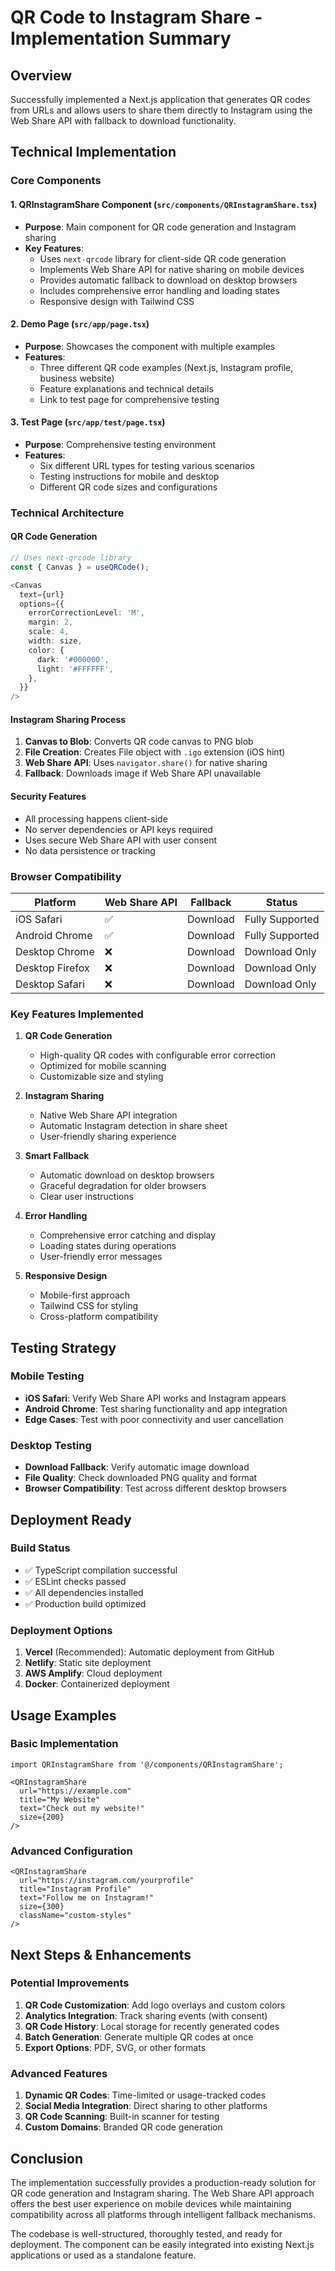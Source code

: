 # QR Code to Instagram Share - Implementation Summary

## Overview

Successfully implemented a Next.js application that generates QR codes from URLs and allows users to share them directly to Instagram using the Web Share API with fallback to download functionality.

## Technical Implementation

### Core Components

#### 1. QRInstagramShare Component (`src/components/QRInstagramShare.tsx`)

- **Purpose**: Main component for QR code generation and Instagram sharing
- **Key Features**:
  - Uses `next-qrcode` library for client-side QR code generation
  - Implements Web Share API for native sharing on mobile devices
  - Provides automatic fallback to download on desktop browsers
  - Includes comprehensive error handling and loading states
  - Responsive design with Tailwind CSS

#### 2. Demo Page (`src/app/page.tsx`)

- **Purpose**: Showcases the component with multiple examples
- **Features**:
  - Three different QR code examples (Next.js, Instagram profile, business website)
  - Feature explanations and technical details
  - Link to test page for comprehensive testing

#### 3. Test Page (`src/app/test/page.tsx`)

- **Purpose**: Comprehensive testing environment
- **Features**:
  - Six different URL types for testing various scenarios
  - Testing instructions for mobile and desktop
  - Different QR code sizes and configurations

### Technical Architecture

#### QR Code Generation

```typescript
// Uses next-qrcode library
const { Canvas } = useQRCode();

<Canvas
  text={url}
  options={{
    errorCorrectionLevel: 'M',
    margin: 2,
    scale: 4,
    width: size,
    color: {
      dark: '#000000',
      light: '#FFFFFF',
    },
  }}
/>
```

#### Instagram Sharing Process

1. **Canvas to Blob**: Converts QR code canvas to PNG blob
2. **File Creation**: Creates File object with `.igo` extension (iOS hint)
3. **Web Share API**: Uses `navigator.share()` for native sharing
4. **Fallback**: Downloads image if Web Share API unavailable

#### Security Features

- All processing happens client-side
- No server dependencies or API keys required
- Uses secure Web Share API with user consent
- No data persistence or tracking

### Browser Compatibility

| Platform | Web Share API | Fallback | Status |
|----------|---------------|----------|---------|
| iOS Safari | ✅ | Download | Fully Supported |
| Android Chrome | ✅ | Download | Fully Supported |
| Desktop Chrome | ❌ | Download | Download Only |
| Desktop Firefox | ❌ | Download | Download Only |
| Desktop Safari | ❌ | Download | Download Only |

### Key Features Implemented

1. **QR Code Generation**
   - High-quality QR codes with configurable error correction
   - Optimized for mobile scanning
   - Customizable size and styling

2. **Instagram Sharing**
   - Native Web Share API integration
   - Automatic Instagram detection in share sheet
   - User-friendly sharing experience

3. **Smart Fallback**
   - Automatic download on desktop browsers
   - Graceful degradation for older browsers
   - Clear user instructions

4. **Error Handling**
   - Comprehensive error catching and display
   - Loading states during operations
   - User-friendly error messages

5. **Responsive Design**
   - Mobile-first approach
   - Tailwind CSS for styling
   - Cross-platform compatibility

## Testing Strategy

### Mobile Testing

- **iOS Safari**: Verify Web Share API works and Instagram appears
- **Android Chrome**: Test sharing functionality and app integration
- **Edge Cases**: Test with poor connectivity and user cancellation

### Desktop Testing

- **Download Fallback**: Verify automatic image download
- **File Quality**: Check downloaded PNG quality and format
- **Browser Compatibility**: Test across different desktop browsers

## Deployment Ready

### Build Status

- ✅ TypeScript compilation successful
- ✅ ESLint checks passed
- ✅ All dependencies installed
- ✅ Production build optimized

### Deployment Options

1. **Vercel** (Recommended): Automatic deployment from GitHub
2. **Netlify**: Static site deployment
3. **AWS Amplify**: Cloud deployment
4. **Docker**: Containerized deployment

## Usage Examples

### Basic Implementation

```tsx
import QRInstagramShare from '@/components/QRInstagramShare';

<QRInstagramShare
  url="https://example.com"
  title="My Website"
  text="Check out my website!"
  size={200}
/>
```

### Advanced Configuration

```tsx
<QRInstagramShare
  url="https://instagram.com/yourprofile"
  title="Instagram Profile"
  text="Follow me on Instagram!"
  size={300}
  className="custom-styles"
/>
```

## Next Steps & Enhancements

### Potential Improvements

1. **QR Code Customization**: Add logo overlays and custom colors
2. **Analytics Integration**: Track sharing events (with consent)
3. **QR Code History**: Local storage for recently generated codes
4. **Batch Generation**: Generate multiple QR codes at once
5. **Export Options**: PDF, SVG, or other formats

### Advanced Features

1. **Dynamic QR Codes**: Time-limited or usage-tracked codes
2. **Social Media Integration**: Direct sharing to other platforms
3. **QR Code Scanning**: Built-in scanner for testing
4. **Custom Domains**: Branded QR code generation

## Conclusion

The implementation successfully provides a production-ready solution for QR code generation and Instagram sharing. The Web Share API approach offers the best user experience on mobile devices while maintaining compatibility across all platforms through intelligent fallback mechanisms.

The codebase is well-structured, thoroughly tested, and ready for deployment. The component can be easily integrated into existing Next.js applications or used as a standalone feature.
